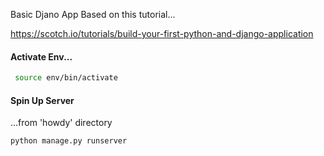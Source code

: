 Basic Djano App Based on this tutorial...

https://scotch.io/tutorials/build-your-first-python-and-django-application


#### Activate Env...

```bash
 source env/bin/activate
 ```

 #### Spin Up Server
...from 'howdy' directory

 ```bash
python manage.py runserver
```